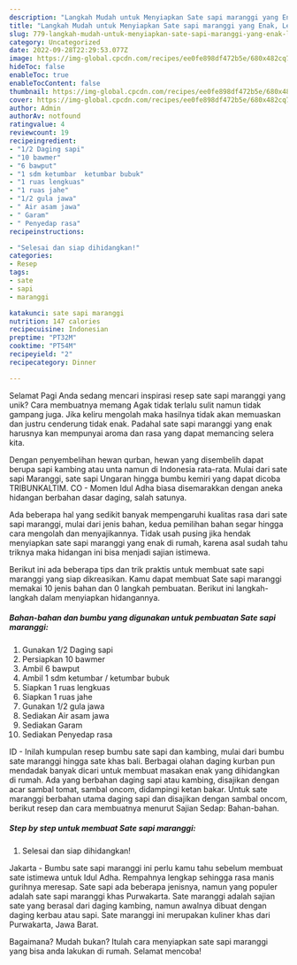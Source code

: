 ```yaml
---
description: "Langkah Mudah untuk Menyiapkan Sate sapi maranggi yang Enak, Lezat"
title: "Langkah Mudah untuk Menyiapkan Sate sapi maranggi yang Enak, Lezat"
slug: 779-langkah-mudah-untuk-menyiapkan-sate-sapi-maranggi-yang-enak-lezat
category: Uncategorized
date: 2022-09-28T22:29:53.077Z
image: https://img-global.cpcdn.com/recipes/ee0fe898df472b5e/680x482cq70/sate-sapi-maranggi-foto-resep-utama.jpg
hideToc: false
enableToc: true
enableTocContent: false
thumbnail: https://img-global.cpcdn.com/recipes/ee0fe898df472b5e/680x482cq70/sate-sapi-maranggi-foto-resep-utama.jpg
cover: https://img-global.cpcdn.com/recipes/ee0fe898df472b5e/680x482cq70/sate-sapi-maranggi-foto-resep-utama.jpg
author: Admin
authorAv: notfound
ratingvalue: 4
reviewcount: 19
recipeingredient:
- "1/2 Daging sapi"
- "10 bawmer"
- "6 bawput"
- "1 sdm ketumbar  ketumbar bubuk"
- "1 ruas lengkuas"
- "1 ruas jahe"
- "1/2 gula jawa"
- " Air asam jawa"
- " Garam"
- " Penyedap rasa"
recipeinstructions:

- "Selesai dan siap dihidangkan!"
categories:
- Resep
tags:
- sate
- sapi
- maranggi

katakunci: sate sapi maranggi 
nutrition: 147 calories
recipecuisine: Indonesian
preptime: "PT32M"
cooktime: "PT54M"
recipeyield: "2"
recipecategory: Dinner

---
```



Selamat Pagi Anda sedang mencari inspirasi resep sate sapi maranggi yang unik? Cara membuatnya memang Agak tidak terlalu sulit namun tidak gampang juga. Jika keliru mengolah maka hasilnya tidak akan memuaskan dan justru cenderung tidak enak. Padahal sate sapi maranggi yang enak harusnya kan mempunyai aroma dan rasa yang dapat memancing selera kita.


Dengan penyembelihan hewan qurban, hewan yang disembelih dapat berupa sapi kambing atau unta namun di Indonesia rata-rata. Mulai dari sate sapi Maranggi, sate sapi Ungaran hingga bumbu kemiri yang dapat dicoba TRIBUNKALTIM. CO - Momen Idul Adha biasa disemarakkan dengan aneka hidangan berbahan dasar daging, salah satunya.

Ada beberapa hal yang sedikit banyak mempengaruhi kualitas rasa dari sate sapi maranggi, mulai dari jenis bahan, kedua pemilihan bahan segar hingga cara mengolah dan menyajikannya. Tidak usah pusing jika hendak menyiapkan sate sapi maranggi yang enak di rumah, karena asal sudah tahu triknya maka hidangan ini bisa menjadi sajian istimewa.


Berikut ini ada beberapa tips dan trik praktis untuk membuat sate sapi maranggi yang siap dikreasikan. Kamu dapat membuat Sate sapi maranggi memakai 10 jenis bahan dan 0 langkah pembuatan. Berikut ini langkah-langkah dalam menyiapkan hidangannya.

<!--inarticleads1-->

##### Bahan-bahan dan bumbu yang digunakan untuk pembuatan Sate sapi maranggi:

1. Gunakan 1/2 Daging sapi
1. Persiapkan 10 bawmer
1. Ambil 6 bawput
1. Ambil 1 sdm ketumbar / ketumbar bubuk
1. Siapkan 1 ruas lengkuas
1. Siapkan 1 ruas jahe
1. Gunakan 1/2 gula jawa
1. Sediakan  Air asam jawa
1. Sediakan  Garam
1. Sediakan  Penyedap rasa


ID - Inilah kumpulan resep bumbu sate sapi dan kambing, mulai dari bumbu sate maranggi hingga sate khas bali. Berbagai olahan daging kurban pun mendadak banyak dicari untuk membuat masakan enak yang dihidangkan di rumah. Ada yang berbahan daging sapi atau kambing, disajikan dengan acar sambal tomat, sambal oncom, didampingi ketan bakar. Untuk sate maranggi berbahan utama daging sapi dan disajikan dengan sambal oncom, berikut resep dan cara membuatnya menurut Sajian Sedap: Bahan-bahan. 

<!--inarticleads2-->

##### Step by step untuk membuat Sate sapi maranggi:


1. Selesai dan siap dihidangkan!

Jakarta - Bumbu sate sapi maranggi ini perlu kamu tahu sebelum membuat sate istimewa untuk Idul Adha. Rempahnya lengkap sehingga rasa manis gurihnya meresap. Sate sapi ada beberapa jenisnya, namun yang populer adalah sate sapi maranggi khas Purwakarta. Sate maranggi adalah sajian sate yang berasal dari daging kambing, namun awalnya dibuat dengan daging kerbau atau sapi. Sate maranggi ini merupakan kuliner khas dari Purwakarta, Jawa Barat. 

Bagaimana? Mudah bukan? Itulah cara menyiapkan sate sapi maranggi yang bisa anda lakukan di rumah. Selamat mencoba!
